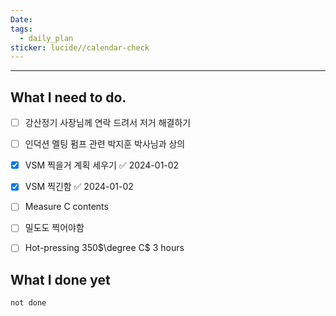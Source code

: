 ```yaml
---
Date: 
tags:
  - daily_plan
sticker: lucide//calendar-check
---
```

---
## What I need to do.

- [ ] 강산정기 사장님께 연락 드려서 저거 해결하기
- [ ] 인덕션 멜팅 펌프 관련 박지훈 박사님과 상의
- [x] VSM 찍을거 계획 세우기 ✅ 2024-01-02
- [x] VSM 찍긴함 ✅ 2024-01-02
- [ ] Measure C contents
- [ ] 밀도도 찍어야함
- [ ] Hot-pressing 350$\degree C$ 3 hours



## What I done yet
```tasks
not done
```
